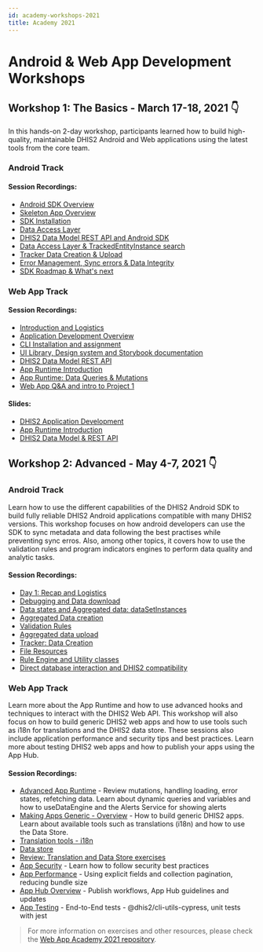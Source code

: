```yaml
---
id: academy-workshops-2021
title: Academy 2021
---
```


# Android & Web App Development Workshops

## Workshop 1: The Basics - March 17-18, 2021 👇

In this hands-on 2-day workshop, participants learned how to build high-quality, maintainable DHIS2 Android and Web applications using the latest tools from the core team.

### Android Track

#### Session Recordings:

-   [Android SDK Overview](https://www.youtube.com/watch?v=ObdYRiB2s3Y&list=PLo6Seh-066RwitNsmWeMDLCVVJ_kAQ1cn&index=3)
-   [Skeleton App Overview](https://www.youtube.com/watch?v=WuQBm_D7lBU&list=PLo6Seh-066RwitNsmWeMDLCVVJ_kAQ1cn&index=3)
-   [SDK Installation](https://www.youtube.com/watch?v=4dRpgY9sdso&list=PLo6Seh-066RwitNsmWeMDLCVVJ_kAQ1cn&index=5)
-   [Data Access Layer](https://www.youtube.com/watch?v=0_GeU0pZmE8&list=PLo6Seh-066RwitNsmWeMDLCVVJ_kAQ1cn&index=7)
-   [DHIS2 Data Model REST API and Android SDK](https://www.youtube.com/watch?v=F95LTzAzESQ&list=PLo6Seh-066RwitNsmWeMDLCVVJ_kAQ1cn&index=9)
-   [Data Access Layer & TrackedEntityInstance search](https://www.youtube.com/watch?v=YIWoV3I96Vo&list=PLo6Seh-066RwitNsmWeMDLCVVJ_kAQ1cn&index=10)
-   [Tracker Data Creation & Upload](https://www.youtube.com/watch?v=v7mh-hen1C0&list=PLo6Seh-066RwitNsmWeMDLCVVJ_kAQ1cn&index=10)
-   [Error Management, Sync errors & Data Integrity](https://www.youtube.com/watch?v=yicOlCD4pPc&list=PLo6Seh-066RwitNsmWeMDLCVVJ_kAQ1cn&index=12)
-   [SDK Roadmap & What's next](https://www.youtube.com/watch?v=oTawaGYv3gg&list=PLo6Seh-066RwitNsmWeMDLCVVJ_kAQ1cn&index=13)

### Web App Track

#### Session Recordings:

-   [Introduction and Logistics](https://www.youtube.com/watch?v=nys-zQyj-TU&list=PLo6Seh-066Rze0f3zo-mIRRueKdhw4Vnm&index=1)
-   [Application Development Overview](https://www.youtube.com/watch?v=WP6ZWbsTz-Q&list=PLo6Seh-066Rze0f3zo-mIRRueKdhw4Vnm&index=2)
-   [CLI Installation and assignment](https://www.youtube.com/watch?v=vXYgML68Jz4&list=PLo6Seh-066Rze0f3zo-mIRRueKdhw4Vnm&index=3)
-   [UI Library, Design system and Storybook documentation](https://www.youtube.com/watch?v=Brvi4DsIRN8&list=PLo6Seh-066Rze0f3zo-mIRRueKdhw4Vnm&index=4)
-   [DHIS2 Data Model REST API](https://www.youtube.com/watch?v=F95LTzAzESQ&list=PLo6Seh-066Rze0f3zo-mIRRueKdhw4Vnm&index=5)
-   [App Runtime Introduction](https://www.youtube.com/watch?v=pvIppH5plMU&list=PLo6Seh-066Rze0f3zo-mIRRueKdhw4Vnm&index=9)
-   [App Runtime: Data Queries & Mutations](https://www.youtube.com/watch?v=dnagTunwHls&list=PLo6Seh-066Rze0f3zo-mIRRueKdhw4Vnm&index=7)
-   [Web App Q&A and intro to Project 1](https://www.youtube.com/watch?v=PkD6IqbgLeM&list=PLo6Seh-066Rze0f3zo-mIRRueKdhw4Vnm&index=7)

#### Slides:

-   [DHIS2 Application Development](https://drive.google.com/file/d/1LA4K04htB6vwwN8q1-GjvK6I5z_lKpan/view?usp=sharing)
-   [App Runtime Introduction](https://drive.google.com/file/d/1hQfQ3kIbUT8BcpkprKmtbRMvMUmxF2rV/view?usp=sharing)
-   [DHIS2 Data Model & REST API](https://drive.google.com/file/d/1aAUvgTBg1yhSgho_zDJw4UNAuU4CY1hh/view?usp=sharing)

## Workshop 2: Advanced - May 4-7, 2021 👇

### Android Track

Learn how to use the different capabilities of the DHIS2 Android SDK to build fully reliable DHIS2 Android applications compatible with many DHIS2 versions. This workshop focuses on how android developers can use the SDK to sync metadata and data following the best practises while preventing sync erros. Also, among other topics, it covers how to use the validation rules and program indicators engines to perform data quality and analytic tasks.

#### Session Recordings:

-   [Day 1: Recap and Logistics](https://www.youtube.com/watch?v=e0JjUsS_I38&list=PLo6Seh-066Rzibv76TT25xoDVYtsxEsyg)
-   [Debugging and Data download](https://youtu.be/ilc2zDFnD00?list=PLo6Seh-066Rzibv76TT25xoDVYtsxEsyg)
-   [Data states and Aggregated data: dataSetInstances](https://youtu.be/AOQk4WJ-CK8?list=PLo6Seh-066Rzibv76TT25xoDVYtsxEsyg)
-   [Aggregated Data creation](https://youtu.be/Rrfl1fdRqXA?list=PLo6Seh-066Rzibv76TT25xoDVYtsxEsyg)
-   [Validation Rules](https://youtu.be/lPqFXPJthhg?list=PLo6Seh-066Rzibv76TT25xoDVYtsxEsyg)
-   [Aggregated data upload](https://youtu.be/80fcMD-PHFI?list=PLo6Seh-066Rzibv76TT25xoDVYtsxEsyg)
-   [Tracker: Data Creation](https://youtu.be/StL8Mixu85k?list=PLo6Seh-066Rzibv76TT25xoDVYtsxEsyg)
-   [File Resources](https://youtu.be/ue8bpkJrqvU?list=PLo6Seh-066Rzibv76TT25xoDVYtsxEsyg)
-   [Rule Engine and Utility classes](https://youtu.be/3j7bJFFDC-U?list=PLo6Seh-066Rzibv76TT25xoDVYtsxEsyg)
-   [Direct database interaction and DHIS2 compatibility](https://youtu.be/9aUhI57V6J8?list=PLo6Seh-066Rzibv76TT25xoDVYtsxEsyg)

### Web App Track

Learn more about the App Runtime and how to use advanced hooks and techniques to interact with the DHIS2 Web API. This workshop will also focus on how to build generic DHIS2 web apps and how to use tools such as i18n for translations and the DHIS2 data store. These sessions also include application performance and security tips and best practices. Learn more about testing DHIS2 web apps and how to publish your apps using the App Hub.

#### Session Recordings:

-   [Advanced App Runtime](https://www.youtube.com/watch?v=rPvkAWurDoY&list=PLo6Seh-066RxLIq-xSS5rO_b9GVPYibWj&index=1) - Review mutations, handling loading, error states, refetching data. Learn about dynamic queries and variables and how to useDataEngine and the Alerts Service for showing alerts
-   [Making Apps Generic - Overview](https://www.youtube.com/watch?v=uDP6Tu7zWl8&list=PLo6Seh-066RxLIq-xSS5rO_b9GVPYibWj&index=3) - How to build generic DHIS2 apps. Learn about available tools such as translations (i18n) and how to use the Data Store.
-   [Translation tools - i18n](https://www.youtube.com/watch?v=bmVGCbQT0nU&list=PLo6Seh-066RxLIq-xSS5rO_b9GVPYibWj&index=4)
-   [Data store](https://www.youtube.com/watch?v=VYmmBhywoQA&list=PLo6Seh-066RxLIq-xSS5rO_b9GVPYibWj&index=5)
-   [Review: Translation and Data Store exercises](https://youtu.be/JAiCWxhZ5l0?list=PLo6Seh-066RxLIq-xSS5rO_b9GVPYibWj)
-   [App Security](https://www.youtube.com/watch?v=KC4oalEsK4o&list=PLo6Seh-066RxLIq-xSS5rO_b9GVPYibWj&index=7) - Learn how to follow security best practices
-   [App Performance](https://youtu.be/UTIWiRxDFWQ?list=PLo6Seh-066RxLIq-xSS5rO_b9GVPYibWj) - Using explicit fields and collection pagination, reducing bundle size
-   [App Hub Overview](https://www.youtube.com/watch?v=i_KtpQDVMeY&list=PLo6Seh-066RxLIq-xSS5rO_b9GVPYibWj&index=9) - Publish workflows, App Hub guidelines and updates
-   [App Testing](https://www.youtube.com/watch?v=z14QkN0U-Fc&list=PLo6Seh-066RxLIq-xSS5rO_b9GVPYibWj&index=10) - End-to-End tests - @dhis2/cli-utils-cypress, unit tests with jest

> For more information on exercises and other resources, please check the [Web App Academy 2021 repository](https://github.com/dhis2/academy-web-app-dev-2021).

